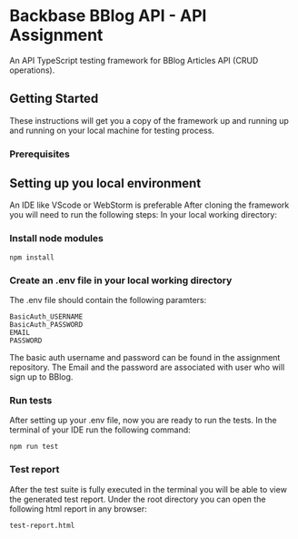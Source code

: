 
# Backbase BBlog API - API Assignment
An API TypeScript testing framework for BBlog Articles API (CRUD operations).
## Getting Started
These instructions will get you a copy of the framework up and running up and running on your local machine for testing process.

### Prerequisites

## Setting up you local environment
An IDE like VScode or WebStorm is preferable
After cloning the framework you will need to run the following steps:
In your local working directory:
### Install node modules
```
npm install
```
### Create an .env file in your local working directory
The .env file should contain the following paramters:
```
BasicAuth_USERNAME
BasicAuth_PASSWORD
EMAIL
PASSWORD
```
The basic auth username and password can be found in the assignment repository.
The Email and the password are associated with user who will sign up to BBlog.

### Run tests
After setting up your .env file, now you are ready to run the tests.
In the terminal of your IDE run the following command: 

```
npm run test
```

### Test report
After the test suite is fully executed in the terminal you will be able to view the generated test report.
Under the root directory you can open the following html report in any browser:

```
test-report.html
```
